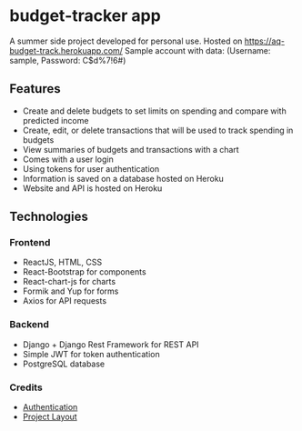 # budget-tracker app

A summer side project developed for personal use.
Hosted on <https://aq-budget-track.herokuapp.com/>
Sample account with data: (Username: sample, Password: C$d%7!6#)

## Features

- Create and delete budgets to set limits on spending and compare with predicted income
- Create, edit, or delete transactions that will be used to track spending in budgets
- View summaries of budgets and transactions with a chart
- Comes with a user login
- Using tokens for user authentication
- Information is saved on a database hosted on Heroku
- Website and API is hosted on Heroku

## Technologies

### Frontend

- ReactJS, HTML, CSS
- React-Bootstrap for components
- React-chart-js for charts
- Formik and Yup for forms
- Axios for API requests

### Backend

- Django + Django Rest Framework for REST API
- Simple JWT for token authentication
- PostgreSQL database

### Credits

- [Authentication](https://sushil-kamble.medium.com/django-rest-framework-react-authentication-workflow-2022-part-1-a21f22b3f358)
- [Project Layout](https://towardsdev.com/django-react-app-from-scratch-to-deployment-part-1-8a2fa9a97f1)
